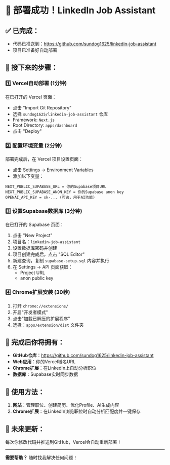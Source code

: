 # 🎉 部署成功！LinkedIn Job Assistant

## ✅ 已完成：
- 代码已推送到：https://github.com/sundog1625/linkedin-job-assistant
- 项目已准备好自动部署

## 🚀 接下来的步骤：

### 1️⃣ Vercel自动部署 (1分钟)
在已打开的 Vercel 页面：
- 点击 "Import Git Repository"
- 选择 `sundog1625/linkedin-job-assistant` 仓库
- Framework: `Next.js`
- Root Directory: `apps/dashboard`
- 点击 "Deploy"

### 2️⃣ 配置环境变量 (2分钟)
部署完成后，在 Vercel 项目设置页面：
- 点击 Settings → Environment Variables
- 添加以下变量：
```
NEXT_PUBLIC_SUPABASE_URL = 你的Supabase项目URL
NEXT_PUBLIC_SUPABASE_ANON_KEY = 你的Supabase anon key
OPENAI_API_KEY = sk-... (可选，用于AI功能)
```

### 3️⃣ 设置Supabase数据库 (3分钟)
在已打开的 Supabase 页面：
1. 点击 "New Project"
2. 项目名：`linkedin-job-assistant`
3. 设置数据库密码并创建
4. 项目创建完成后，点击 "SQL Editor"
5. 新建查询，复制 `supabase-setup.sql` 内容并执行
6. 在 Settings → API 页面获取：
   - Project URL
   - anon public key

### 4️⃣ Chrome扩展安装 (30秒)
1. 打开 `chrome://extensions/`
2. 开启"开发者模式"
3. 点击"加载已解压的扩展程序"
4. 选择：`apps/extension/dist` 文件夹

## 🎯 完成后你将拥有：

- **GitHub仓库**：https://github.com/sundog1625/linkedin-job-assistant
- **Web应用**：你的Vercel域名URL
- **Chrome扩展**：在LinkedIn上自动分析职位
- **数据库**：Supabase实时同步数据

## 📱 使用方法：

1. **网站**：管理职位、创建简历、优化Profile、AI生成内容
2. **Chrome扩展**：在LinkedIn浏览职位时自动分析匹配度并一键保存

## 🔄 未来更新：
每次你修改代码并推送到GitHub，Vercel会自动重新部署！

---
**需要帮助？** 随时找我解决任何问题！